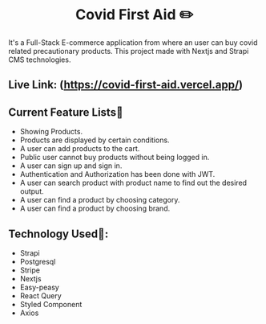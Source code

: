<h1 align="center" > Covid First Aid ✏️</h1>

<p>It's a Full-Stack E-commerce application from where an user can buy covid related precautionary products. This project made with Nextjs and Strapi CMS technologies.</p>


## Live Link: (https://covid-first-aid.vercel.app/)


## Current Feature Lists🐳

<ul>
  <li>Showing Products.</li>
  <li>Products are displayed by certain conditions.</li>
  <li>A user can add products to the cart.</li>
  <li>Public user cannot buy products without being logged in.</li>
  <li>A user can sign up and sign in.</li>
  <li>Authentication and Authorization has been done with JWT.</li>
  <li>A user can search product with product name to find out the desired output.</li>
  <li>A user can find a product by choosing category.</li>
  <li>A user can find a product by choosing brand.</li>
  
</ul>

## Technology Used🦄: 

- Strapi
- Postgresql
- Stripe
- Nextjs
- Easy-peasy
- React Query 
- Styled Component
- Axios

